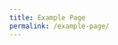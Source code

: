 ```yaml
---
title: Example Page
permalink: /example-page/
---
```

[](/files/Home%20Announcements/SLSStudentAnnexes2021.pdf)